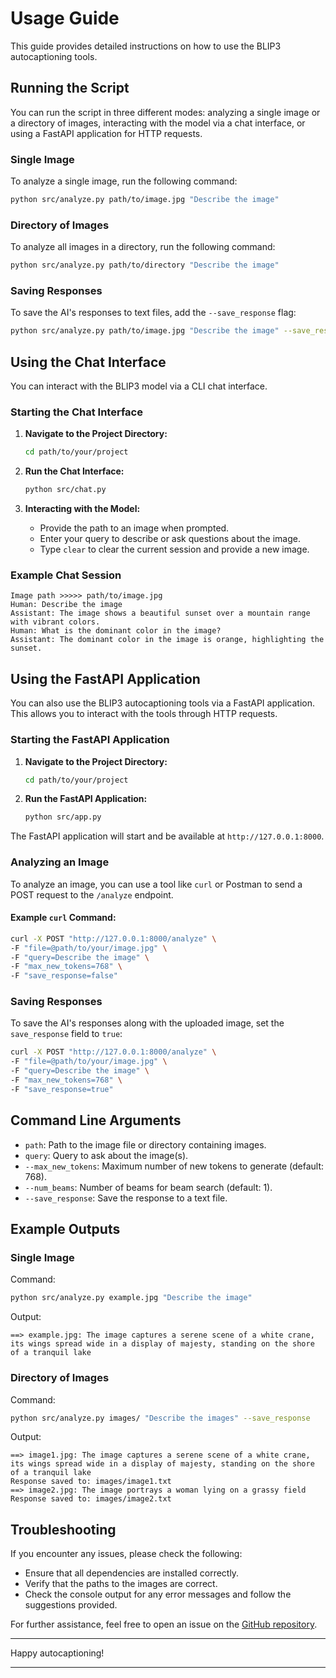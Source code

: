 # Usage Guide

This guide provides detailed instructions on how to use the BLIP3 autocaptioning tools.

## Running the Script

You can run the script in three different modes: analyzing a single image or a directory of images, interacting with the model via a chat interface, or using a FastAPI application for HTTP requests.

### Single Image

To analyze a single image, run the following command:

```sh
python src/analyze.py path/to/image.jpg "Describe the image"
```

### Directory of Images

To analyze all images in a directory, run the following command:

```sh
python src/analyze.py path/to/directory "Describe the image"
```

### Saving Responses

To save the AI's responses to text files, add the `--save_response` flag:

```sh
python src/analyze.py path/to/image.jpg "Describe the image" --save_response
```

## Using the Chat Interface

You can interact with the BLIP3 model via a CLI chat interface.

### Starting the Chat Interface

1. **Navigate to the Project Directory:**
    ```sh
    cd path/to/your/project
    ```

2. **Run the Chat Interface:**
    ```sh
    python src/chat.py
    ```

3. **Interacting with the Model:**

   - Provide the path to an image when prompted.
   - Enter your query to describe or ask questions about the image.
   - Type `clear` to clear the current session and provide a new image.

### Example Chat Session

```
Image path >>>>> path/to/image.jpg
Human: Describe the image
Assistant: The image shows a beautiful sunset over a mountain range with vibrant colors.
Human: What is the dominant color in the image?
Assistant: The dominant color in the image is orange, highlighting the sunset.
```

## Using the FastAPI Application

You can also use the BLIP3 autocaptioning tools via a FastAPI application. This allows you to interact with the tools through HTTP requests.

### Starting the FastAPI Application

1. **Navigate to the Project Directory:**
    ```sh
    cd path/to/your/project
    ```

2. **Run the FastAPI Application:**
    ```sh
    python src/app.py
    ```

The FastAPI application will start and be available at `http://127.0.0.1:8000`.

### Analyzing an Image

To analyze an image, you can use a tool like `curl` or Postman to send a POST request to the `/analyze` endpoint.

#### Example `curl` Command:

```sh
curl -X POST "http://127.0.0.1:8000/analyze" \
-F "file=@path/to/your/image.jpg" \
-F "query=Describe the image" \
-F "max_new_tokens=768" \
-F "save_response=false"
```

### Saving Responses

To save the AI's responses along with the uploaded image, set the `save_response` field to `true`:

```sh
curl -X POST "http://127.0.0.1:8000/analyze" \
-F "file=@path/to/your/image.jpg" \
-F "query=Describe the image" \
-F "max_new_tokens=768" \
-F "save_response=true"
```

## Command Line Arguments

- `path`: Path to the image file or directory containing images.
- `query`: Query to ask about the image(s).
- `--max_new_tokens`: Maximum number of new tokens to generate (default: 768).
- `--num_beams`: Number of beams for beam search (default: 1).
- `--save_response`: Save the response to a text file.

## Example Outputs

### Single Image

Command:

```sh
python src/analyze.py example.jpg "Describe the image"
```

Output:

```
==> example.jpg: The image captures a serene scene of a white crane, its wings spread wide in a display of majesty, standing on the shore of a tranquil lake
```

### Directory of Images

Command:

```sh
python src/analyze.py images/ "Describe the images" --save_response
```

Output:

```
==> image1.jpg: The image captures a serene scene of a white crane, its wings spread wide in a display of majesty, standing on the shore of a tranquil lake
Response saved to: images/image1.txt
==> image2.jpg: The image portrays a woman lying on a grassy field
Response saved to: images/image2.txt
```

## Troubleshooting

If you encounter any issues, please check the following:

- Ensure that all dependencies are installed correctly.
- Verify that the paths to the images are correct.
- Check the console output for any error messages and follow the suggestions provided.

For further assistance, feel free to open an issue on the [GitHub repository](https://github.com/C0nsumption/Consume-Blip3/issues).

---

Happy autocaptioning!

---